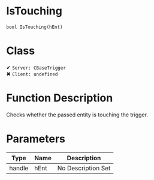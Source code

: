 # IsTouching
```
bool IsTouching(hEnt)
```
# Class
✔ `Server: CBaseTrigger`  
✖ `Client: undefined`  

# Function Description
Checks whether the passed entity is touching the trigger.
# Parameters
Type|Name|Description
--|--|--
handle|hEnt|No Description Set
